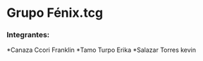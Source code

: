 # Grupo Fénix.tcg
### Integrantes:

  *Canaza Ccori Franklin
  *Tamo Turpo Erika
  *Salazar Torres kevin
    



